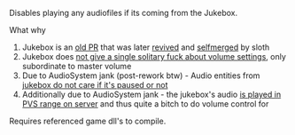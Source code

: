 Disables playing any audiofiles if its coming from the Jukebox.

What why
1. Jukebox is an [old PR](https://github.com/space-wizards/space-station-14/pull/20418) that was later [revived](https://github.com/space-wizards/space-station-14/pull/26736) and [selfmerged](https://github.com/space-wizards/space-station-14/commit/2db374988c91c6ce5f932b9cee1ba251cbfb22e5) by sloth
2. Jukebox does [not give a single solitary fuck about volume settings](https://github.com/space-wizards/space-station-14/issues/27981), only subordinate to master volume
3. Due to AudioSystem jank (post-rework btw) - Audio entities from [jukebox do not care if it's paused or not](https://github.com/space-wizards/space-station-14/issues/28901)
4. Additionally due to AudioSystem jank - the jukebox's audio [is played in PVS range on server](https://github.com/space-wizards/space-station-14/blob/c94c72785df97e7a98097a0bc4733e998e4454a8/Content.Server/Audio/Jukebox/JukeboxSystem.cs#L58) and thus quite a bitch to do volume control for

Requires referenced game dll's to compile.
